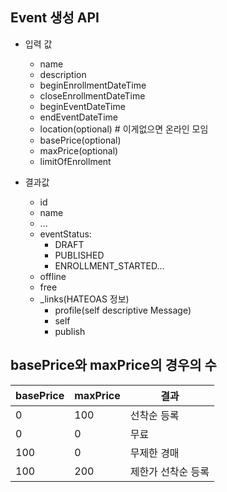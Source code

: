 ## Event 생성 API
- 입력 값
    - name
    - description
    - beginEnrollmentDateTime
    - closeEnrollmentDateTime
    - beginEventDateTime
    - endEventDateTime
    - location(optional) # 이게없으면 온라인 모임
    - basePrice(optional)
    - maxPrice(optional)
    - limitOfEnrollment

- 결과값
    - id
    - name
    - ...
    - eventStatus: 
        - DRAFT
        - PUBLISHED
        - ENROLLMENT_STARTED...
    - offline
    - free
    - _links(HATEOAS 정보)
        - profile(self descriptive Message)
        - self
        - publish
        
## basePrice와 maxPrice의 경우의 수 

basePrice|maxPrice|결과
-|-|-
0|100|선착순 등록
0|0|무료
100|0|무제한 경매
100|200|제한가 선착순 등록 